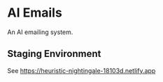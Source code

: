 # AI Emails

An AI emailing system.

## Staging Environment

See https://heuristic-nightingale-18103d.netlify.app
